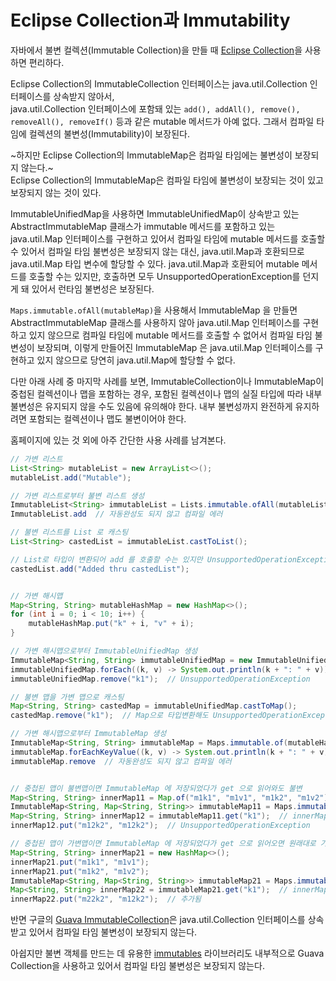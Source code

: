 # Eclipse Collection과 Immutability

자바에서 불변 컬렉션(Immutable Collection)을 만들 때 [Eclipse Collection](https://eclipse.dev/collections/)을 사용하면 편리하다.

Eclipse Collection의 ImmutableCollection 인터페이스는 java.util.Collection 인터페이스를 상속받지 않아서,  
java.util.Collection 인터페이스에 포함돼 있는 `add(), addAll(), remove(), removeAll(), removeIf()` 등과 같은 mutable 메서드가 아예 없다.
그래서 컴파일 타임에 컬렉션의 불변성(Immutability)이 보장된다.

~하지만 Eclipse Collection의 ImmutableMap은 컴파일 타임에는 불변성이 보장되지 않는다.~  
Eclipse Collection의 ImmutableMap은 컴파일 타임에 불변성이 보장되는 것이 있고 보장되지 않는 것이 있다.

ImmutableUnifiedMap을 사용하면 ImmutableUnifiedMap이 상속받고 있는 AbstractImmutableMap 클래스가 immutable 메서드를 포함하고 있는 java.util.Map 인터페이스를 구현하고 있어서 컴파일 타임에 mutable 메서드를 호출할 수 있어서 컴파일 타임 불변성은 보장되지 않는 대신, java.util.Map과 호환되므로 java.util.Map 타입 변수에 할당할 수 있다. java.util.Map과 호환되어 mutable 메서드를 호출할 수는 있지만, 호출하면 모두 UnsupportedOperationException를 던지게 돼 있어서 런타임 불변성은 보장된다.

`Maps.immutable.ofAll(mutableMap)`을 사용해서 ImmutableMap 을 만들면 AbstractImmutableMap 클래스를 사용하지 않아 java.util.Map 인터페이스를 구현하고 있지 않으므로 컴파일 타임에 mutable 메서드를 호출할 수 없어서 컴파일 타임 불변성이 보장되며,
이렇게 만들어진 ImmutableMap 은 java.util.Map 인터페이스를 구현하고 있지 않으므로 당연히 java.util.Map에 할당할 수 없다.

다만 아래 사례 중 마지막 사례를 보면, ImmutableCollection이나 ImmutableMap이 중첩된 컬렉션이나 맵을 포함하는 경우, 포함된 컬렉션이나 맵의 실질 타입에 따라 내부 불변성은 유지되지 않을 수도 있음에 유의해야 한다. 내부 불변성까지 완전하게 유지하려면 포함되는 컬렉션이나 맵도 불변이어야 한다.

홈페이지에 있는 것 외에 아주 간단한 사용 사례를 남겨본다.

```java
// 가변 리스트
List<String> mutableList = new ArrayList<>();
mutableList.add("Mutable");

// 가변 리스트로부터 불변 리스트 생성
ImmutableList<String> immutableList = Lists.immutable.ofAll(mutableList);
ImmutableList.add  // 자동완성도 되지 않고 컴파일 에러

// 불변 리스트를 List 로 캐스팅
List<String> castedList = immutableList.castToList();

// List로 타입이 변환되어 add 를 호출할 수는 있지만 UnsupportedOperationException이 발생하며 런타임 Immutability 보장
castedList.add("Added thru castedList");  


// 가변 해시맵
Map<String, String> mutableHashMap = new HashMap<>();
for (int i = 0; i < 10; i++) {
    mutableHashMap.put("k" + i, "v" + i);
}

// 가변 해시맵으로부터 ImmutableUnifiedMap 생성
ImmutableMap<String, String> immutableUnifiedMap = new ImmutableUnifiedMap<>(mutableHashMap);
immutableUnifiedMap.forEach((k, v) -> System.out.println(k + ": " + v));
immutableUnifiedMap.remove("k1");  // UnsupportedOperationException

// 불변 맵을 가변 맵으로 캐스팅
Map<String, String> castedMap = immutableUnifiedMap.castToMap();
castedMap.remove("k1");  // Map으로 타입변환해도 UnsupportedOperationException 발생하며 런타임 Immutability 보장

// 가변 해시맵으로부터 ImmutableMap 생성
ImmutableMap<String, String> immutableMap = Maps.immutable.of(mutableHashMap);
immutableMap.forEachKeyValue((k, v) -> System.out.println(k + ": " + v));
immutableMap.remove  // 자동완성도 되지 않고 컴파일 에러


// 중첩된 맵이 불변맵이면 ImmutableMap 에 저장되었다가 get 으로 읽어와도 불변
Map<String, String> innerMap11 = Map.of("m1k1", "m1v1", "m1k2", "m1v2");
ImmutableMap<String, Map<String, String>> immutableMap11 = Maps.immutable.of("k1", innerMap11);
Map<String, String> innerMap12 = immutableMap11.get("k1");  // innerMap11 과 동일한 참조, ImmutableCollections$MapN 타입
innerMap12.put("m12k2", "m12k2");  // UnsupportedOperationException

// 중첩된 맵이 가변맵이면 ImmutableMap 에 저장되었다가 get 으로 읽어오면 원래대로 가변이며 ImmutableMap 도 실질적으로 불변성을 유지하지 못함
Map<String, String> innerMap21 = new HashMap<>();
innerMap21.put("m1k1", "m1v1");
innerMap21.put("m1k2", "m1v2");
ImmutableMap<String, Map<String, String>> immutableMap21 = Maps.immutable.of("k1", innerMap21);
Map<String, String> innerMap22 = immutableMap21.get("k1");  // innerMap21 과 동일한 참조, HashMap 타입
innerMap22.put("m22k2", "m12k2");  // 추가됨

```

반면 구글의 [Guava ImmutableCollection](https://guava.dev/releases/33.2.1-jre/api/docs/com/google/common/collect/ImmutableCollection.html)은 java.util.Collection 인터페이스를 상속받고 있어서 컴파일 타임 불변성이 보장되지 않는다.

아쉽지만 불변 객체를 만드는 데 유용한 [immutables](https://github.com/immutables/immutables) 라이브러리도 내부적으로 Guava Collection을 사용하고 있어서 컴파일 타임 불변성은 보장되지 않는다.

